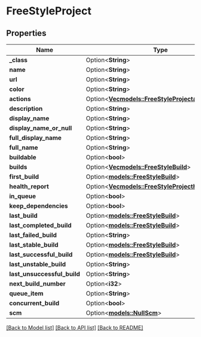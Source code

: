 # FreeStyleProject

## Properties

Name | Type | Description | Notes
------------ | ------------- | ------------- | -------------
**_class** | Option<**String**> |  | [optional]
**name** | Option<**String**> |  | [optional]
**url** | Option<**String**> |  | [optional]
**color** | Option<**String**> |  | [optional]
**actions** | Option<[**Vec<models::FreeStyleProjectactions>**](FreeStyleProjectactions.md)> |  | [optional]
**description** | Option<**String**> |  | [optional]
**display_name** | Option<**String**> |  | [optional]
**display_name_or_null** | Option<**String**> |  | [optional]
**full_display_name** | Option<**String**> |  | [optional]
**full_name** | Option<**String**> |  | [optional]
**buildable** | Option<**bool**> |  | [optional]
**builds** | Option<[**Vec<models::FreeStyleBuild>**](FreeStyleBuild.md)> |  | [optional]
**first_build** | Option<[**models::FreeStyleBuild**](FreeStyleBuild.md)> |  | [optional]
**health_report** | Option<[**Vec<models::FreeStyleProjecthealthReport>**](FreeStyleProjecthealthReport.md)> |  | [optional]
**in_queue** | Option<**bool**> |  | [optional]
**keep_dependencies** | Option<**bool**> |  | [optional]
**last_build** | Option<[**models::FreeStyleBuild**](FreeStyleBuild.md)> |  | [optional]
**last_completed_build** | Option<[**models::FreeStyleBuild**](FreeStyleBuild.md)> |  | [optional]
**last_failed_build** | Option<**String**> |  | [optional]
**last_stable_build** | Option<[**models::FreeStyleBuild**](FreeStyleBuild.md)> |  | [optional]
**last_successful_build** | Option<[**models::FreeStyleBuild**](FreeStyleBuild.md)> |  | [optional]
**last_unstable_build** | Option<**String**> |  | [optional]
**last_unsuccessful_build** | Option<**String**> |  | [optional]
**next_build_number** | Option<**i32**> |  | [optional]
**queue_item** | Option<**String**> |  | [optional]
**concurrent_build** | Option<**bool**> |  | [optional]
**scm** | Option<[**models::NullScm**](NullSCM.md)> |  | [optional]

[[Back to Model list]](../README.md#documentation-for-models) [[Back to API list]](../README.md#documentation-for-api-endpoints) [[Back to README]](../README.md)


